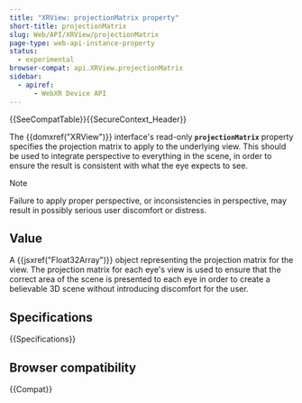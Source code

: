 ```yaml
---
title: "XRView: projectionMatrix property"
short-title: projectionMatrix
slug: Web/API/XRView/projectionMatrix
page-type: web-api-instance-property
status:
  - experimental
browser-compat: api.XRView.projectionMatrix
sidebar:
  - apiref:
      - WebXR Device API
---
```


{{SeeCompatTable}}{{SecureContext_Header}}

The {{domxref("XRView")}} interface's read-only
**`projectionMatrix`** property specifies the projection matrix
to apply to the underlying view. This should be used to integrate perspective to
everything in the scene, in order to ensure the result is consistent with what the eye
expects to see.

> [!NOTE]
> Failure to apply proper perspective, or inconsistencies
> in perspective, may result in possibly serious user discomfort or distress.

## Value

A {{jsxref("Float32Array")}} object representing the projection matrix for the view.
The projection matrix for each eye's view is used to ensure that the correct area of the
scene is presented to each eye in order to create a believable 3D scene without
introducing discomfort for the user.

## Specifications

{{Specifications}}

## Browser compatibility

{{Compat}}
